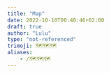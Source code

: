 ```yaml
---
title: "Map"
date: 2022-10-10T00:40:46+02:00
draft: true
author: "Lulu"
type: "not-referenced"
trimoji: 🗺️🗺️🗺️
aliases:
    - /🗺️🗺️🗺️
---
```


